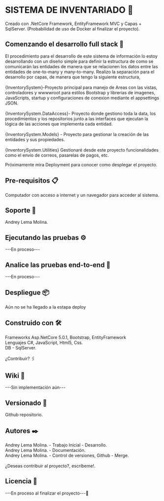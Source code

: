 <h1>SISTEMA DE INVENTARIADO 🎁</h1>
  
Creado con .NetCore Framework, EntityFramework MVC y Capas + SqlServer. (Probabilidad de uso de Docker al finalizar el proyecto).

<h2>Comenzando el desarrollo full stack 🚀</h2>
El procedimiento para el desarrollo de este sistema de información lo estoy desarrollando con un diseño simple para definir la estructura de como se comunicarán las entidades de manera que se relacionen los datos entre las entidades de one-to-many y many-to-many. Realizo la separación para el desarrollo por capas, de manera que tengo la siguiente estructura, <br><br>{InventorySystem}-Proyecto principal para manejo de Areas con las vistas, controladores y wwwwroot para estilos Bootstrap y librerias de imagenes, JavaScripts, startup y configuraciones de conexion mediante el appsettings JSON. <br><br>{InventorySystem.DataAccess}- Proyecto donde gestiono toda la data, los procedimientos y los repositorios junto a las interfaces que ejecutan la lógica de las acciones que implementa cada entidad. <br><br>{InventorySystem.Models} - Proyecto para gestionar la creación de las entidades y sus propiedades. <br><br>{InventorySystem.Utilities} Gestionaré desde este proyecto funcionalidades como el envío de correos, pasarelas de pagos, etc.

Próximamente mira Deployment para conocer como desplegar el proyecto.

<h2>Pre-requisitos 📋</h2>
Computador con acceso a internet y un navegador para acceder al sistema.


<h2>Soporte 🔧</h2>
Andrey Lema Molina.


<h2>Ejecutando las pruebas ⚙️</h2>
---En proceso---

<h2>Analice las pruebas end-to-end 🔩</h2>
---En proceso---


<h2>Despliegue 📦</h2>
Aún no se ha llegado a la estapa deploy

<h2>Construido con 🛠️</h2>
Frameworks Asp.NetCore 5.0.1, Bootstrap, EntityFramework<br>
Lenguajes C#, JavaScript, Html5, Css.<br>
DB - SqlServer.
<br><br>
¿Contribuir? 🖇️


<h2>Wiki 📖</h2>
---Sin implementación aún---


<h2>Versionado 📌</h2>
Github repositorio.


<h2>Autores ✒️</h2>

Andrey Lema Molina. - Trabajo Inicial - Desarrollo.<br>
Andrey Lema Molina. - Documentación.<br>
Andrey Lema Molina. - Control de versiones, Github - Merge.<br><br>
¿Deseas contribuir al proyecto?, escríbeme!.


<h2>Licencia 📄</h2>
---En proceso al finalizar el proyecto---📢

